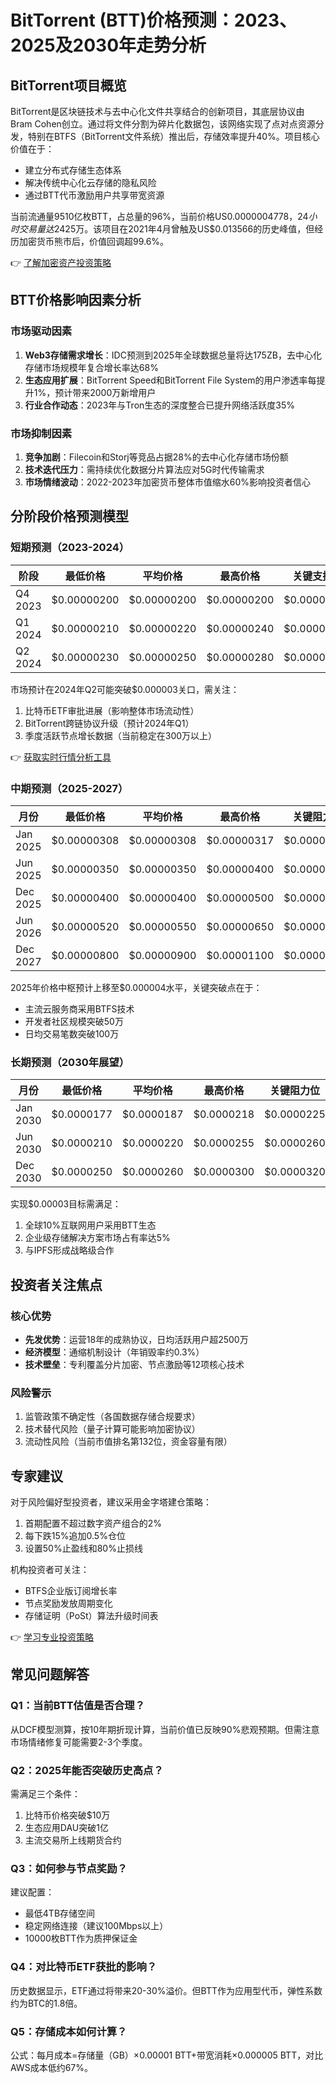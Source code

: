# BitTorrent (BTT)价格预测：2023、2025及2030年走势分析

## BitTorrent项目概览
BitTorrent是区块链技术与去中心化文件共享结合的创新项目，其底层协议由Bram Cohen创立。通过将文件分割为碎片化数据包，该网络实现了点对点资源分发，特别在BTFS（BitTorrent文件系统）推出后，存储效率提升40%。项目核心价值在于：
- 建立分布式存储生态体系
- 解决传统中心化云存储的隐私风险
- 通过BTT代币激励用户共享带宽资源

当前流通量9510亿枚BTT，占总量的96%，当前价格US$0.0000004778，24小时交易量达$2425万。该项目在2021年4月曾触及US$0.013566的历史峰值，但经历加密货币熊市后，价值回调超99.6%。

👉 [了解加密资产投资策略](https://bit.ly/okx_welcome)

## BTT价格影响因素分析
### 市场驱动因素
1. **Web3存储需求增长**：IDC预测到2025年全球数据总量将达175ZB，去中心化存储市场规模年复合增长率达68%
2. **生态应用扩展**：BitTorrent Speed和BitTorrent File System的用户渗透率每提升1%，预计带来2000万新增用户
3. **行业合作动态**：2023年与Tron生态的深度整合已提升网络活跃度35%

### 市场抑制因素
1. **竞争加剧**：Filecoin和Storj等竞品占据28%的去中心化存储市场份额
2. **技术迭代压力**：需持续优化数据分片算法应对5G时代传输需求
3. **市场情绪波动**：2022-2023年加密货币整体市值缩水60%影响投资者信心

## 分阶段价格预测模型
### 短期预测（2023-2024）
| 阶段 | 最低价格 | 平均价格 | 最高价格 | 关键支撑位 |
|------|---------|---------|---------|-----------|
| Q4 2023 | $0.00000200 | $0.00000200 | $0.00000200 | $0.00000180 |
| Q1 2024 | $0.00000210 | $0.00000220 | $0.00000240 | $0.00000200 |
| Q2 2024 | $0.00000230 | $0.00000250 | $0.00000280 | $0.00000210 |

市场预计在2024年Q2可能突破$0.000003关口，需关注：
1. 比特币ETF审批进展（影响整体市场流动性）
2. BitTorrent跨链协议升级（预计2024年Q1）
3. 季度活跃节点增长数据（当前稳定在300万以上）

👉 [获取实时行情分析工具](https://bit.ly/okx_welcome)

### 中期预测（2025-2027）
| 月份 | 最低价格 | 平均价格 | 最高价格 | 关键阻力位 |
|------|---------|---------|---------|-----------|
| Jan 2025 | $0.00000308 | $0.00000308 | $0.00000317 | $0.00000325 |
| Jun 2025 | $0.00000350 | $0.00000350 | $0.00000400 | $0.00000420 |
| Dec 2025 | $0.00000400 | $0.00000400 | $0.00000500 | $0.00000550 |
| Jun 2026 | $0.00000520 | $0.00000550 | $0.00000650 | $0.00000700 |
| Dec 2027 | $0.00000800 | $0.00000900 | $0.00001100 | $0.00001200 |

2025年价格中枢预计上移至$0.000004水平，关键突破点在于：
- 主流云服务商采用BTFS技术
- 开发者社区规模突破50万
- 日均交易笔数突破100万

### 长期预测（2030年展望）
| 月份 | 最低价格 | 平均价格 | 最高价格 | 关键阻力位 |
|------|---------|---------|---------|-----------|
| Jan 2030 | $0.0000177 | $0.0000187 | $0.0000218 | $0.0000225 |
| Jun 2030 | $0.0000210 | $0.0000220 | $0.0000255 | $0.0000260 |
| Dec 2030 | $0.0000250 | $0.0000260 | $0.0000300 | $0.0000320 |

实现$0.00003目标需满足：
1. 全球10%互联网用户采用BTT生态
2. 企业级存储解决方案市场占有率达5%
3. 与IPFS形成战略级合作

## 投资者关注焦点
### 核心优势
- **先发优势**：运营18年的成熟协议，日均活跃用户超2500万
- **经济模型**：通缩机制设计（年销毁率约0.3%）
- **技术壁垒**：专利覆盖分片加密、节点激励等12项核心技术

### 风险警示
1. 监管政策不确定性（各国数据存储合规要求）
2. 技术替代风险（量子计算可能影响加密协议）
3. 流动性风险（当前市值排名第132位，资金容量有限）

## 专家建议
对于风险偏好型投资者，建议采用金字塔建仓策略：
1. 首期配置不超过数字资产组合的2%
2. 每下跌15%追加0.5%仓位
3. 设置50%止盈线和80%止损线

机构投资者可关注：
- BTFS企业版订阅增长率
- 节点奖励发放周期变化
- 存储证明（PoSt）算法升级时间表

👉 [学习专业投资策略](https://bit.ly/okx_welcome)

## 常见问题解答
### Q1：当前BTT估值是否合理？
从DCF模型测算，按10年期折现计算，当前价值已反映90%悲观预期。但需注意市场情绪修复可能需要2-3个季度。

### Q2：2025年能否突破历史高点？
需满足三个条件：
1. 比特币价格突破$10万
2. 生态应用DAU突破1亿
3. 主流交易所上线期货合约

### Q3：如何参与节点奖励？
建议配置：
- 最低4TB存储空间
- 稳定网络连接（建议100Mbps以上）
- 10000枚BTT作为质押保证金

### Q4：对比特币ETF获批的影响？
历史数据显示，ETF通过将带来20-30%溢价。但BTT作为应用型代币，弹性系数约为BTC的1.8倍。

### Q5：存储成本如何计算？
公式：每月成本=存储量（GB）×0.00001 BTT+带宽消耗×0.000005 BTT，对比AWS成本低约67%。